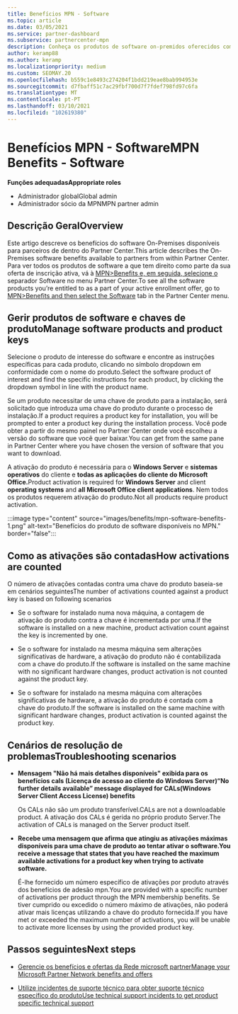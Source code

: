 ```yaml
---
title: Benefícios MPN - Software
ms.topic: article
ms.date: 03/05/2021
ms.service: partner-dashboard
ms.subservice: partnercenter-mpn
description: Conheça os produtos de software on-premidos oferecidos como benefícios da Microsoft Partner Network (MPN)
author: keramp88
ms.author: keramp
ms.localizationpriority: medium
ms.custom: SEOMAY.20
ms.openlocfilehash: b559c1e8493c274204f1bdd219eae8bab994953e
ms.sourcegitcommit: d7fbaff51c7ac29fbf700d7f7fdef798fd97c6fa
ms.translationtype: MT
ms.contentlocale: pt-PT
ms.lasthandoff: 03/10/2021
ms.locfileid: "102619380"
---
```

# <a name="mpn-benefits---software"></a><span data-ttu-id="f7803-103">Benefícios MPN - Software</span><span class="sxs-lookup"><span data-stu-id="f7803-103">MPN Benefits - Software</span></span>

<span data-ttu-id="f7803-104">**Funções adequadas**</span><span class="sxs-lookup"><span data-stu-id="f7803-104">**Appropriate roles**</span></span>

- <span data-ttu-id="f7803-105">Administrador global</span><span class="sxs-lookup"><span data-stu-id="f7803-105">Global admin</span></span>
- <span data-ttu-id="f7803-106">Administrador sócio da MPN</span><span class="sxs-lookup"><span data-stu-id="f7803-106">MPN partner admin</span></span>

## <a name="overview"></a><span data-ttu-id="f7803-107">Descrição Geral</span><span class="sxs-lookup"><span data-stu-id="f7803-107">Overview</span></span>

<span data-ttu-id="f7803-108">Este artigo descreve os benefícios do software On-Premises disponíveis para parceiros de dentro do Partner Center.</span><span class="sxs-lookup"><span data-stu-id="f7803-108">This article describes the On-Premises software benefits available to partners from within Partner Center.</span></span> <span data-ttu-id="f7803-109">Para ver todos os produtos de software a que tem direito como parte da sua oferta de inscrição ativa, vá à  [MPN>Benefits e, em seguida, selecione o](https://partner.microsoft.com/dashboard/mpn/membership/benefits/software) separador Software no menu Partner Center.</span><span class="sxs-lookup"><span data-stu-id="f7803-109">To see all the software products you’re entitled to as a part of your active enrollment offer, go to  [MPN>Benefits and then select the Software](https://partner.microsoft.com/dashboard/mpn/membership/benefits/software) tab in the Partner Center menu.</span></span>  

## <a name="manage-software-products-and-product-keys"></a><span data-ttu-id="f7803-110">Gerir produtos de software e chaves de produto</span><span class="sxs-lookup"><span data-stu-id="f7803-110">Manage software products and product keys</span></span>

<span data-ttu-id="f7803-111">Selecione o produto de interesse do software e encontre as instruções específicas para cada produto, clicando no símbolo dropdown em conformidade com o nome do produto.</span><span class="sxs-lookup"><span data-stu-id="f7803-111">Select the software product of  interest and find the specific instructions for each product, by clicking the dropdown symbol in line with the product name.</span></span>

<span data-ttu-id="f7803-112">Se um produto necessitar de uma chave de produto para a instalação, será solicitado que introduza uma chave do produto durante o processo de instalação.</span><span class="sxs-lookup"><span data-stu-id="f7803-112">If a product requires a product key for installation, you will be prompted to enter a product key during the installation process.</span></span> <span data-ttu-id="f7803-113">Você pode obter a partir do mesmo painel no Partner Center onde você escolheu a versão do software que você quer baixar.</span><span class="sxs-lookup"><span data-stu-id="f7803-113">You can get from the same pane in Partner Center where you have chosen the version of software that you want to download.</span></span>

<span data-ttu-id="f7803-114">A ativação do produto é necessária para o **Windows Server** e **sistemas operativos** do cliente e **todas as aplicações do cliente do Microsoft Office.**</span><span class="sxs-lookup"><span data-stu-id="f7803-114">Product activation is required for **Windows Server** and client **operating systems** and **all Microsoft Office client applications**.</span></span> <span data-ttu-id="f7803-115">Nem todos os produtos requerem ativação do produto.</span><span class="sxs-lookup"><span data-stu-id="f7803-115">Not all products require product activation.</span></span>

:::image type="content" source="images/benefits/mpn-software-benefits-1.png" alt-text="Benefícios do produto de software disponíveis no MPN." border="false":::

## <a name="how-activations-are-counted"></a><span data-ttu-id="f7803-117">Como as ativações são contadas</span><span class="sxs-lookup"><span data-stu-id="f7803-117">How activations are counted</span></span>

<span data-ttu-id="f7803-118">O número de ativações contadas contra uma chave do produto baseia-se em cenários seguintes</span><span class="sxs-lookup"><span data-stu-id="f7803-118">The number of activations counted against a product key is based on following scenarios</span></span>

- <span data-ttu-id="f7803-119">Se o software for instalado numa nova máquina, a contagem de ativação do produto contra a chave é incrementada por uma.</span><span class="sxs-lookup"><span data-stu-id="f7803-119">If the software is installed on a new machine, product activation count against the key is incremented by one.</span></span>
 
- <span data-ttu-id="f7803-120">Se o software for instalado na mesma máquina sem alterações significativas de hardware, a ativação do produto não é contabilizada com a chave do produto.</span><span class="sxs-lookup"><span data-stu-id="f7803-120">If the software is installed on the same machine with no significant hardware changes, product activation is not counted against the product key.</span></span>

- <span data-ttu-id="f7803-121">Se o software for instalado na mesma máquina com alterações significativas de hardware, a ativação do produto é contada com a chave do produto.</span><span class="sxs-lookup"><span data-stu-id="f7803-121">If the software is installed on the same machine with significant hardware changes, product activation is counted against the product key.</span></span>

## <a name="troubleshooting-scenarios"></a><span data-ttu-id="f7803-122">Cenários de resolução de problemas</span><span class="sxs-lookup"><span data-stu-id="f7803-122">Troubleshooting scenarios</span></span>

- <span data-ttu-id="f7803-123">**Mensagem "Não há mais detalhes disponíveis" exibida para os benefícios cals (Licença de acesso ao cliente do Windows Server)**</span><span class="sxs-lookup"><span data-stu-id="f7803-123">**“No further details available” message displayed for CALs(Windows Server Client Access License) benefits**</span></span>

    <span data-ttu-id="f7803-124">Os CALs não são um produto transferível.</span><span class="sxs-lookup"><span data-stu-id="f7803-124">CALs are not a downloadable product.</span></span> <span data-ttu-id="f7803-125">A ativação dos CALs é gerida no próprio produto Server.</span><span class="sxs-lookup"><span data-stu-id="f7803-125">The activation of CALs is managed on the Server product itself.</span></span>

- <span data-ttu-id="f7803-126">**Recebe uma mensagem que afirma que atingiu as ativações máximas disponíveis para uma chave de produto ao tentar ativar o software.**</span><span class="sxs-lookup"><span data-stu-id="f7803-126">**You receive a message that states that you have reached the maximum available activations for a product key when trying to activate software.**</span></span>

    <span data-ttu-id="f7803-127">É-lhe fornecido um número específico de ativações por produto através dos benefícios de adesão mpn.</span><span class="sxs-lookup"><span data-stu-id="f7803-127">You are provided with a specific number of activations per product through the MPN membership benefits.</span></span> <span data-ttu-id="f7803-128">Se tiver cumprido ou excedido o número máximo de ativações, não poderá ativar mais licenças utilizando a chave do produto fornecida.</span><span class="sxs-lookup"><span data-stu-id="f7803-128">If you have met or exceeded the maximum number of activations, you will be unable to activate more licenses by using the provided product key.</span></span>


 ## <a name="next-steps"></a><span data-ttu-id="f7803-129">Passos seguintes</span><span class="sxs-lookup"><span data-stu-id="f7803-129">Next steps</span></span>

- [<span data-ttu-id="f7803-130">Gerencie os benefícios e ofertas da Rede microsoft partner</span><span class="sxs-lookup"><span data-stu-id="f7803-130">Manage your Microsoft Partner Network benefits and offers</span></span>](manage-your-partner-network-benefits.md)

- [<span data-ttu-id="f7803-131">Utilize incidentes de suporte técnico para obter suporte técnico específico do produto</span><span class="sxs-lookup"><span data-stu-id="f7803-131">Use technical support incidents to get product specific technical support</span></span>](mpn-benefits-technical-support.md)



